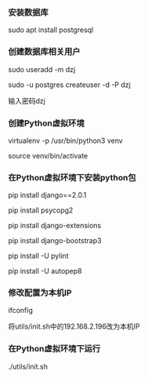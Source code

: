### 安装数据库
sudo apt install postgresql

### 创建数据库相关用户
sudo useradd -m dzj

sudo -u postgres createuser -d -P dzj

输入密码dzj

### 创建Python虚拟环境
virtualenv -p /usr/bin/python3 venv

source venv/bin/activate

### 在Python虚拟环境下安装python包
pip install django==2.0.1

pip install psycopg2 

pip install django-extensions

pip install django-bootstrap3

pip install -U pylint

pip install -U autopep8


### 修改配置为本机IP
ifconfig

将utils/init.sh中的192.168.2.196改为本机IP

### 在Python虚拟环境下运行
./utils/init.sh
